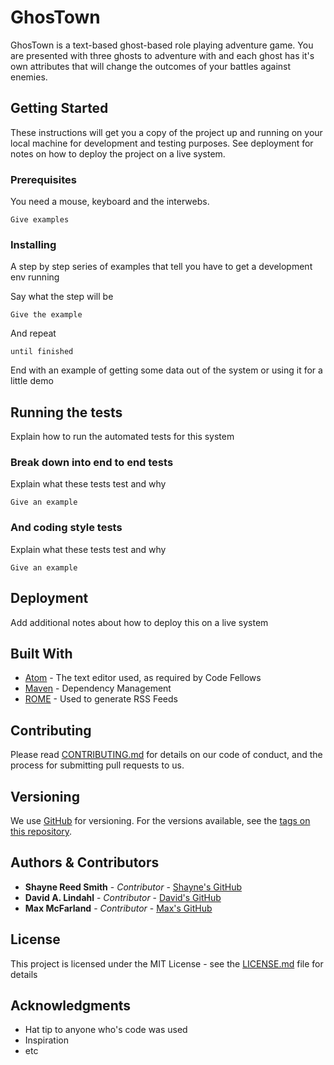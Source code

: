 # GhosTown

GhosTown is a text-based ghost-based role playing adventure game. You are presented with three ghosts to adventure with and each ghost has it's own attributes that will change the outcomes of your battles against enemies.

## Getting Started

These instructions will get you a copy of the project up and running on your local machine for development and testing purposes. See deployment for notes on how to deploy the project on a live system.

### Prerequisites

You need a mouse, keyboard and the interwebs.

```
Give examples
```

### Installing

A step by step series of examples that tell you have to get a development env running

Say what the step will be

```
Give the example
```

And repeat

```
until finished
```

End with an example of getting some data out of the system or using it for a little demo

## Running the tests

Explain how to run the automated tests for this system

### Break down into end to end tests

Explain what these tests test and why

```
Give an example
```

### And coding style tests

Explain what these tests test and why

```
Give an example
```

## Deployment

Add additional notes about how to deploy this on a live system

## Built With

* [Atom](http://atom.io) - The text editor used, as required by Code Fellows
* [Maven](https://maven.apache.org/) - Dependency Management
* [ROME](https://rometools.github.io/rome/) - Used to generate RSS Feeds

## Contributing

Please read [CONTRIBUTING.md](https://gist.github.com/PurpleBooth/b24679402957c63ec426) for details on our code of conduct, and the process for submitting pull requests to us.

## Versioning

We use [GitHub](http://www.github.com) for versioning. For the versions available, see the [tags on this repository](https://github.com/your/project/tags).

## Authors & Contributors

* **Shayne Reed Smith** - *Contributor* - [Shayne's GitHub](https://github.com/ShayneReedSmith)
* **David A. Lindahl** - *Contributor* - [David's GitHub](https://github.com/austriker27)
* **Max McFarland** - *Contributor* - [Max's GitHub](https://github.com/MaxMcF)

## License

This project is licensed under the MIT License - see the [LICENSE.md](LICENSE.md) file for details

## Acknowledgments

* Hat tip to anyone who's code was used
* Inspiration
* etc
